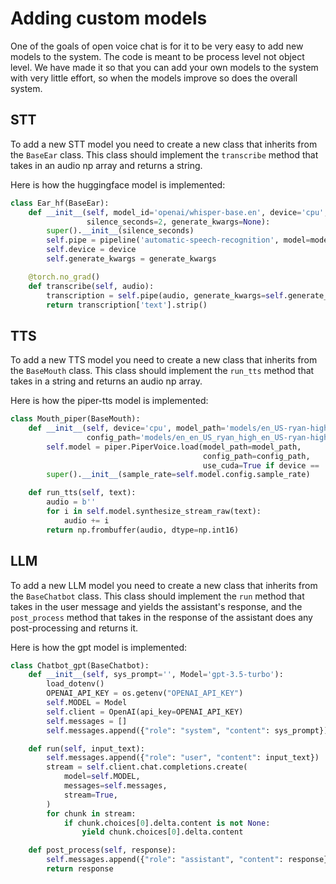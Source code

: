# Adding custom models

One of the goals of open voice chat is for it to be very easy to add new models
to the system. The code is meant to be process level not object level. We have made it so
that you can add your own models to the system with very little effort, so when the models 
improve so does the overall system.

## STT

To add a new STT model you need to create a new class that inherits from the `BaseEar` class.
This class should implement the `transcribe` method that takes in an audio np array and returns
a string.

Here is how the huggingface model is implemented:

```python
class Ear_hf(BaseEar):
    def __init__(self, model_id='openai/whisper-base.en', device='cpu',
                 silence_seconds=2, generate_kwargs=None):
        super().__init__(silence_seconds)
        self.pipe = pipeline('automatic-speech-recognition', model=model_id, device=device)
        self.device = device
        self.generate_kwargs = generate_kwargs

    @torch.no_grad()
    def transcribe(self, audio):
        transcription = self.pipe(audio, generate_kwargs=self.generate_kwargs)
        return transcription['text'].strip()
```

## TTS

To add a new TTS model you need to create a new class that inherits from the `BaseMouth` class.
This class should implement the `run_tts` method that takes in a string and returns an audio np array.

Here is how the piper-tts model is implemented:
```python
class Mouth_piper(BaseMouth):
    def __init__(self, device='cpu', model_path='models/en_US-ryan-high.onnx',
                 config_path='models/en_en_US_ryan_high_en_US-ryan-high.onnx.json'):
        self.model = piper.PiperVoice.load(model_path=model_path,
                                           config_path=config_path,
                                           use_cuda=True if device == 'cuda' else False)
        super().__init__(sample_rate=self.model.config.sample_rate)

    def run_tts(self, text):
        audio = b''
        for i in self.model.synthesize_stream_raw(text):
            audio += i
        return np.frombuffer(audio, dtype=np.int16)
```

## LLM

To add a new LLM model you need to create a new class that inherits from the `BaseChatbot` class.
This class should implement the `run` method that takes in the user message and yields the assistant's response, and
the `post_process` method that takes in the response of the assistant does any post-processing and returns it.

Here is how the gpt model is implemented:
```python
class Chatbot_gpt(BaseChatbot):
    def __init__(self, sys_prompt='', Model='gpt-3.5-turbo'):
        load_dotenv()
        OPENAI_API_KEY = os.getenv("OPENAI_API_KEY")
        self.MODEL = Model
        self.client = OpenAI(api_key=OPENAI_API_KEY)
        self.messages = []
        self.messages.append({"role": "system", "content": sys_prompt})

    def run(self, input_text):
        self.messages.append({"role": "user", "content": input_text})
        stream = self.client.chat.completions.create(
            model=self.MODEL,
            messages=self.messages,
            stream=True,
        )
        for chunk in stream:
            if chunk.choices[0].delta.content is not None:
                yield chunk.choices[0].delta.content

    def post_process(self, response):
        self.messages.append({"role": "assistant", "content": response})
        return response
```